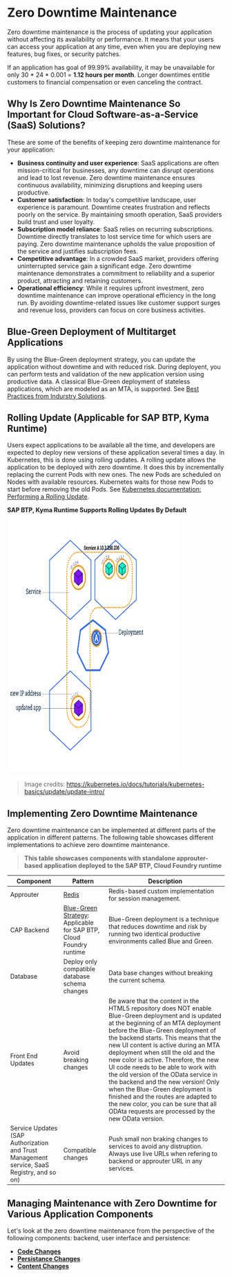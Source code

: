 # Zero Downtime Maintenance 

Zero downtime maintenance is the process of updating your application without affecting its availability or performance. It means that your users can access your application at any time, even when you are deploying new features, bug fixes, or security patches.

If an application has goal of 99.99% availability, it may be unavailable for only 30 * 24 * 0.001 = **1.12 hours per month**. Longer downtimes entitle customers to financial compensation or even canceling the contract.

## Why Is Zero Downtime Maintenance So Important for Cloud Software-as-a-Service (SaaS) Solutions?

These are some of the benefits of keeping zero downtime maintenance for your application:
- **Business continuity and user experience**: SaaS applications are often mission-critical for businesses, any downtime can disrupt operations and lead to lost revenue. Zero downtime maintenance ensures continuous availability, minimizing disruptions and keeping users productive.
- **Customer satisfaction**: In today's competitive landscape, user experience is paramount. Downtime creates frustration and reflects poorly on the service. By maintaining smooth operation, SaaS providers build trust and user loyalty.
- **Subscription model reliance**: SaaS relies on recurring subscriptions. Downtime directly translates to lost service time for which users are paying. Zero downtime maintenance upholds the value proposition of the service and justifies subscription fees.
- **Competitive advantage**: In a crowded SaaS market, providers offering uninterrupted service gain a significant edge. Zero downtime maintenance demonstrates a commitment to reliability and a superior product, attracting and retaining customers.
- **Operational efficiency**: While it requires upfront investment, zero downtime maintenance can improve operational efficiency in the long run. By avoiding downtime-related issues like customer support surges and revenue loss, providers can focus on core business activities.

## Blue-Green Deployment of Multitarget Applications

By using the Blue-Green deployment strategy, you can update the application without downtime and with reduced risk. During deployent, you can perform tests and validation of the new application version using productive data. A classical Blue-Green deployment of stateless applications, which are modeled as an MTA, is supported. See [Best Practices from Indurstry Solutions](https://help.sap.com/docs/btp/sap-business-technology-platform/blue-green-deployment-of-multitarget-applications?q=zero%20downtime).

## Rolling Update (Applicable for SAP BTP, Kyma Runtime)

Users expect applications to be available all the time, and developers are expected to deploy new versions of these application several times a day. In Kubernetes, this is done using rolling updates. A rolling update allows the application to be deployed with zero downtime. It does this by incrementally replacing the current Pods with new ones. The new Pods are scheduled on Nodes with available resources. Kubernetes waits for those new Pods to start before removing the old Pods. See [Kubernetes documentation: Performing a Rolling Update](https://kubernetes.io/docs/tutorials/kubernetes-basics/update/update-intro/).

**SAP BTP, Kyma Runtime Supports Rolling Updates By Default**
<img src="./images/module_06_rollingupdates3.svg" height="600px" width="400px">
> Image credits: https://kubernetes.io/docs/tutorials/kubernetes-basics/update/update-intro/

## Implementing Zero Downtime Maintenance 
Zero downtime maintenance can be implemented at different parts of the application in different patterns. The following table showcases different implementations to achieve zero downtime maintenance.

>
>**This table showcases components with standalone approuter-based application deployed to the SAP BTP, Cloud Foundry runtime**
> 
| Component | Pattern | Description |
|-----------|-----------|-----------|
| Approuter | [Redis](https://www.npmjs.com/package/@sap/approuter#external-session-management)     | Redis-based custom implementation for session management.|
| CAP Backend| [Blue-Green Strategy](https://help.sap.com/docs/btp/sap-business-technology-platform/blue-green-deployment-strategy?q=zero%20downtime): Applicable for SAP BTP, Cloud Foundry runtime|Blue-Green deployment is a technique that reduces downtime and risk by running two identical productive environments called Blue and Green. | 
|Database|Deploy only compatible database schema changes| Data base changes without breaking the current schema.|
|Front End Updates|Avoid breaking changes|Be aware that the content in the HTML5 repository does NOT enable Blue-Green deployment and is updated at the beginning of an MTA deployment before the Blue-Green deployment of the backend starts. This means that the new UI content is active during an MTA deployment when still the old and the new color is active. Therefore, the new UI code needs to be able to work with the old version of the OData service in the backend and the new version! Only when the Blue-Green deployment is finished and the routes are adapted to the new color, you can be sure that all ODAta requests are processed by the new OData version.|
|Service Updates (SAP Authorization and Trust Management service, SaaS Registry, and so on)|Compatible changes| Push small non braking changes to services to avoid any distruption. Always use live URLs when refering to backend or approuter URL in any services. |

## Managing Maintenance with Zero Downtime for Various Application Components

Let's look at the zero downtime maintenance from the perspective of the following components: backend, user interface and persistence:

- **[Code Changes](./code-zdm.md)**
- **[Persistance Changes](./persistance-zdm.md)**
- **[Content Changes](content-zdm.md)**

